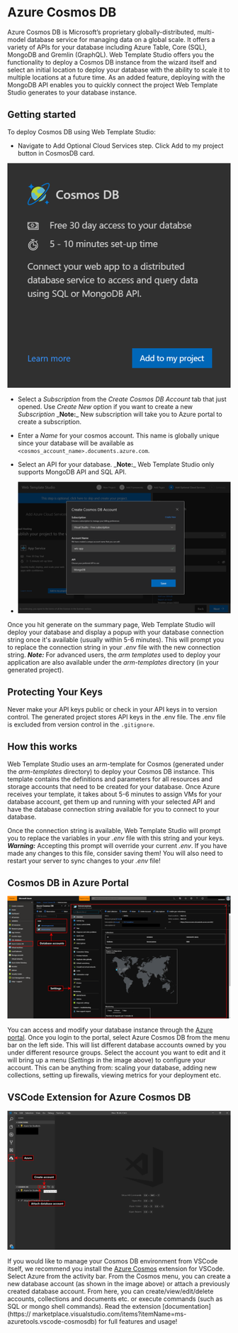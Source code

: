 # Azure Cosmos DB

Azure Cosmos DB is Microsoft’s proprietary globally-distributed, multi-model database service for managing data on a
global scale. It offers a variety of APIs for your database including Azure Table, Core (SQL), MongoDB and Gremlin
(GraphQL). Web Template Studio offers you the functionality to deploy a Cosmos DB instance from the wizard itself
and select an initial location to deploy your database with the ability to scale it to multiple locations at a future
time. As an added feature, deploying with the MongoDB API enables you to quickly connect the project Web Template Studio
generates to your database instance.

## Getting started

To deploy Cosmos DB using Web Template Studio:

- Navigate to Add Optional Cloud Services step. Click Add to my project button in CosmosDB card.

![azure-cosmos-card](../../resources/azure-cosmos-services-card.png)

- Select a _Subscription_ from the _Create Cosmos DB Account_ tab that just opened. Use _Create New_
  option if you want to create a new _Subscription_ _**Note:**\_ New subscription will take you to Azure portal to create a subscription.

- Enter a _Name_ for your cosmos account. This name is globally unique since your database will be available as
  `<cosmos_account_name>.documents.azure.com`.

- Select an API for your database. _**Note:**\_ Web Template Studio only supports MongoDB API and SQL API.
- 
  ![azure-cosmos-modal](../../resources/azure-cosmos-modal.png)

Once you hit generate on the summary page, Web Template Studio will deploy your database and display a popup with your
database connection string once it's available (usually within 5-6 minutes). This will prompt you to replace the
connection string in your _.env_ file with the new connection string. _**Note:**_ For advanced users, the _arm templates_
used to deploy your application are also available under the _arm-templates_ directory (in your generated project).

## Protecting Your Keys

Never make your API keys public or check in your API keys in to version control. The generated project stores API keys in the .env file. The .env file is excluded from version control in the `.gitignore`.

## How this works

Web Template Studio uses an arm-template for Cosmos (generated under the _arm-templates_ directory) to deploy
your Cosmos DB instance. This template contains the definitions and parameters for all resources and storage
accounts that need to be created for your database. Once Azure receives your template, it takes about 5-6 minutes to
assign VMs for your database account, get them up and running with your selected API and have the database connection
string available for you to connect to your database.

Once the connection string is available, Web Template Studio will prompt you to replace the variables in your _.env_ file
with this string and your keys. _**Warning:**_ Accepting this prompt will override your current _.env_. If you have made
any changes to this file, consider saving them! You will also need to restart your server to sync changes to your _.env_
file!

## Cosmos DB in Azure Portal

![azure-cosmos-portal](../../resources/azure-cosmos-portal.png)

You can access and modify your database instance through the [Azure portal](https://portal.azure.com). Once you login to
the portal, select Azure Cosmos DB from the menu bar on the left side. This will list different database
accounts owned by you under different resource groups. Select the account you want to edit and it will bring up a menu
(_Settings_ in the image above) to configure your account. This can be anything from: scaling your database, adding new
collections, setting up firewalls, viewing metrics for your deployment etc.

## VSCode Extension for Azure Cosmos DB

![azure-cosmos-extension](../../resources/azure-cosmos-extension.png)

If you would like to manage your Cosmos DB environment from VSCode itself, we recommend you install the
[Azure Cosmos](https://marketplace.visualstudio.com/items?itemName=ms-azuretools.vscode-cosmosdb) extension for VSCode.
Select Azure from the activity bar. From the Cosmos menu, you can create a new database account (as shown in the image
above) or attach a previously created database account. From here, you can create/view/edit/delete accounts, collections
and documents etc. or execute commands (such as SQL or mongo shell commands). Read the extension [documentation](https://
marketplace.visualstudio.com/items?itemName=ms-azuretools.vscode-cosmosdb)
for full features and usage!
